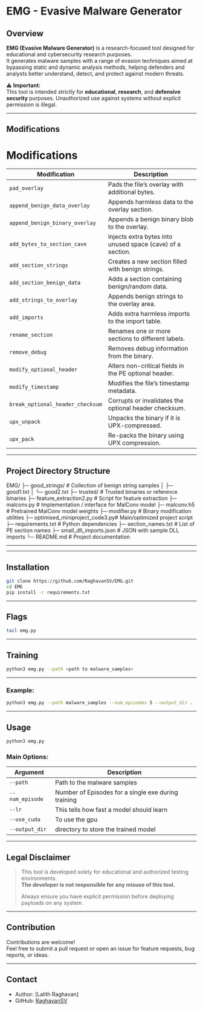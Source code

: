 
# EMG - Evasive Malware Generator

## Overview

**EMG (Evasive Malware Generator)** is a research-focused tool designed for educational and cybersecurity research purposes.  
It generates malware samples with a range of evasion techniques aimed at bypassing static and dynamic analysis methods, helping defenders and analysts better understand, detect, and protect against modern threats.

⚠️ **Important:**  
This tool is intended strictly for **educational**, **research**, and **defensive security** purposes. Unauthorized use against systems without explicit permission is illegal.

---

## Modifications

# Modifications

| Modification                     | Description                                                                 |
|----------------------------------|-----------------------------------------------------------------------------|
| `pad_overlay`                    | Pads the file’s overlay with additional bytes.                              |
| `append_benign_data_overlay`     | Appends harmless data to the overlay section.                               |
| `append_benign_binary_overlay`   | Appends a benign binary blob to the overlay.                                |
| `add_bytes_to_section_cave`      | Injects extra bytes into unused space (cave) of a section.                  |
| `add_section_strings`            | Creates a new section filled with benign strings.                           |
| `add_section_benign_data`        | Adds a section containing benign/random data.                               |
| `add_strings_to_overlay`         | Appends benign strings to the overlay area.                                 |
| `add_imports`                    | Adds extra harmless imports to the import table.                            |
| `rename_section`                 | Renames one or more sections to different labels.                           |
| `remove_debug`                   | Removes debug information from the binary.                                  |
| `modify_optional_header`         | Alters non-critical fields in the PE optional header.                       |
| `modify_timestamp`               | Modifies the file’s timestamp metadata.                                     |
| `break_optional_header_checksum` | Corrupts or invalidates the optional header checksum.                        |
| `upx_unpack`                     | Unpacks the binary if it is UPX-compressed.                                 |
| `upx_pack`                       | Re-packs the binary using UPX compression.                                  |

---
## Project Directory Structure

EMG/
├─ good_strings/ # Collection of benign string samples
│ ├─ good1.txt
│ └─ good2.txt
├─ trusted/ # Trusted binaries or reference binaries
├─ feature_extraction2.py # Script for feature extraction
├─ malconv.py # Implementation / interface for MalConv model
├─ malconv.h5 # Pretrained MalConv model weights
├─ modifier.py # Binary modification utilities
├─ optimised_miniproject_code3.py# Main/optimized project script
├─ requirements.txt # Python dependencies
├─ section_names.txt # List of PE section names
├─ small_dll_imports.json # JSON with sample DLL imports
└─ README.md # Project documentation

---

---

## Installation

```bash
git clone https://github.com/RaghavanSV/EMG.git
cd EMG
pip install -r requirements.txt
```

---

## Flags

```bash
tail emg.py
```
---

## Training

```bash
python3 emg.py --path <path to malware_samples>
```
---

### Example:

```bash
python3 emg.py --path malware_samples --num_episodes 5 --output_dir .
```

---

## Usage

```bash
python3 emg.py 
```

### Main Options:

| Argument         | Description                            |
| ---------------- | -------------------------------------- |
| `--path`          | Path to the malware samples |
| `--num_episode`   | Number of Episodes for a single exe during training | 
| `--lr`            | This tells how fast a model should learn |
| `--use_cuda`      | To use the gpu |
| `--output_dir`    | directory to store the trained model |

---

## Legal Disclaimer

> This tool is developed solely for educational and authorized testing environments.  
> **The developer is not responsible for any misuse of this tool.**  
>  
> Always ensure you have explicit permission before deploying payloads on any system.

---

## Contribution

Contributions are welcome!  
Feel free to submit a pull request or open an issue for feature requests, bug reports, or ideas.

---

## Contact

- Author: [Lalith Raghavan]
- GitHub: [RaghavanSV](https://github.com/RaghavanSV)

